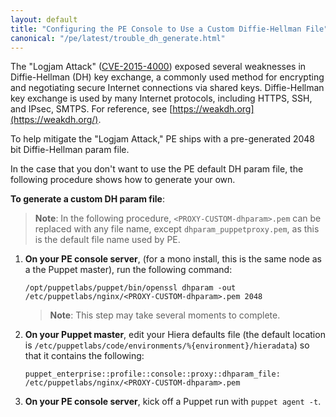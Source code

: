 ```yaml
---
layout: default
title: "Configuring the PE Console to Use a Custom Diffie-Hellman File"
canonical: "/pe/latest/trouble_dh_generate.html"
---
```


The "Logjam Attack" ([CVE-2015-4000](https://web.nvd.nist.gov/view/vuln/detail?vulnId=CVE-2015-4000)) exposed several weaknesses in Diffie-Hellman (DH) key exchange, a commonly used method for encrypting and negotiating secure Internet connections via shared keys. Diffie-Hellman key exchange is used by many Internet protocols, including HTTPS, SSH, and IPsec, SMTPS. For reference, see [https://weakdh.org](https://weakdh.org/).

To help mitigate the "Logjam Attack," PE ships with a pre-generated 2048 bit Diffie-Hellman param file.

In the case that you don't want to use the PE default DH param file, the following procedure shows how to generate your own.

**To generate a custom DH param file**:

> **Note**: In the following procedure, `<PROXY-CUSTOM-dhparam>.pem` can be replaced with any file name, except `dhparam_puppetproxy.pem`, as this is the default file name used by PE.

1. **On your PE console server**, (for a mono install, this is the same node as a the Puppet master), run the following command:

   ~~~
   /opt/puppetlabs/puppet/bin/openssl dhparam -out /etc/puppetlabs/nginx/<PROXY-CUSTOM-dhparam>.pem 2048
   ~~~

   >**Note**: This step may take several moments to complete.

2. **On your Puppet master**, edit your Hiera defaults file (the default location is `/etc/puppetlabs/code/environments/%{environment}/hieradata`) so that it contains the following:

   ~~~
   puppet_enterprise::profile::console::proxy::dhparam_file: /etc/puppetlabs/nginx/<PROXY-CUSTOM-dhparam>.pem
   ~~~

3. **On your PE console server**, kick off a Puppet run with `puppet agent -t`.
